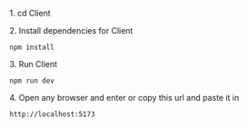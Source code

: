 <p>1. cd Client</p>

<p>2. Install dependencies for Client</p>
 
```
npm install
```

<p>3. Run Client</p>

```
npm run dev
```

<p>4. Open any browser and enter or copy this url and paste it in</p>

```
http://localhost:5173
```